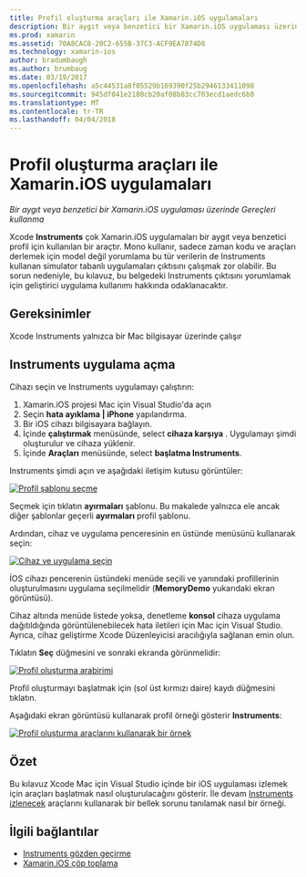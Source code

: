 ```yaml
---
title: Profil oluşturma araçları ile Xamarin.iOS uygulamaları
description: Bir aygıt veya benzetici bir Xamarin.iOS uygulaması üzerinde Gereçleri kullanma
ms.prod: xamarin
ms.assetid: 70A8CAC8-20C2-655B-37C3-ACF9EA7874D8
ms.technology: xamarin-ios
author: bradumbaugh
ms.author: brumbaug
ms.date: 03/19/2017
ms.openlocfilehash: a5c44531a8f05529b169390f25b2946133411098
ms.sourcegitcommit: 945df041e2180cb20af08b83cc703ecd1aedc6b0
ms.translationtype: MT
ms.contentlocale: tr-TR
ms.lasthandoff: 04/04/2018
---
```

# <a name="profiling-xamarinios-applications-with-instruments"></a>Profil oluşturma araçları ile Xamarin.iOS uygulamaları

_Bir aygıt veya benzetici bir Xamarin.iOS uygulaması üzerinde Gereçleri kullanma_

Xcode **Instruments** çok Xamarin.iOS uygulamaları bir aygıt veya benzetici profil için kullanılan bir araçtır. Mono kullanır, sadece zaman kodu ve araçları derlemek için model değil yorumlama bu tür verilerin de Instruments kullanan simulator tabanlı uygulamaları çıktısını çalışmak zor olabilir.
Bu sorun nedeniyle, bu kılavuz, bu belgedeki Instruments çıktısını yorumlamak için geliştirici uygulama kullanımı hakkında odaklanacaktır.

## <a name="requirements"></a>Gereksinimler

Xcode Instruments yalnızca bir Mac bilgisayar üzerinde çalışır

## <a name="opening-the-instruments-app"></a>Instruments uygulama açma

Cihazı seçin ve Instruments uygulamayı çalıştırın:

1.  Xamarin.iOS projesi Mac için Visual Studio'da açın
2.  Seçin **hata ayıklama | iPhone** yapılandırma.
3.  Bir iOS cihazı bilgisayara bağlayın.
4.  İçinde **çalıştırmak** menüsünde, select **cihaza karşıya** . Uygulamayı şimdi oluşturulur ve cihaza yüklenir.
5.  İçinde **Araçları** menüsünde, select **başlatma Instruments**.


Instruments şimdi açın ve aşağıdaki iletişim kutusu görüntüler:

 [![](using-instruments-to-detect-native-leaks-using-markheap-images/instruments1.png "Profil şablonu seçme")](using-instruments-to-detect-native-leaks-using-markheap-images/instruments1.png#lightbox)

Seçmek için tıklatın **ayırmaları** şablonu. Bu makalede yalnızca ele ancak diğer şablonlar geçerli **ayırmaları** profil şablonu.

Ardından, cihaz ve uygulama penceresinin en üstünde menüsünü kullanarak seçin:

[![](using-instruments-to-detect-native-leaks-using-markheap-images/instruments2.png "Cihaz ve uygulama seçin")](using-instruments-to-detect-native-leaks-using-markheap-images/instruments2.png#lightbox)

İOS cihazı pencerenin üstündeki menüde seçili ve yanındaki profillerinin oluşturulmasını uygulama seçilmelidir (**MemoryDemo** yukarıdaki ekran görüntüsü).

Cihaz altında menüde listede yoksa, denetleme **konsol** cihaza uygulama dağıtıldığında görüntülenebilecek hata iletileri için Mac için Visual Studio. Ayrıca, cihaz geliştirme Xcode Düzenleyicisi aracılığıyla sağlanan emin olun.

Tıklatın **Seç** düğmesini ve sonraki ekranda görünmelidir:

[![](using-instruments-to-detect-native-leaks-using-markheap-images/instruments3.png "Profil oluşturma arabirimi")](using-instruments-to-detect-native-leaks-using-markheap-images/instruments3.png#lightbox)

Profil oluşturmayı başlatmak için (sol üst kırmızı daire) kaydı düğmesini tıklatın.

Aşağıdaki ekran görüntüsü kullanarak profil örneği gösterir **Instruments**:

[![](using-instruments-to-detect-native-leaks-using-markheap-images/instruments4.png "Profil oluşturma araçlarını kullanarak bir örnek")](using-instruments-to-detect-native-leaks-using-markheap-images/instruments4.png#lightbox)

## <a name="summary"></a>Özet

Bu kılavuz Xcode Mac için Visual Studio içinde bir iOS uygulaması izlemek için araçları başlatmak nasıl oluşturulacağını gösterir. İle devam [Instruments izlenecek](~/ios/deploy-test/walkthrough-apples-instrument.md) araçlarını kullanarak bir bellek sorunu tanılamak nasıl bir örneği.

## <a name="related-links"></a>İlgili bağlantılar

- [Instruments gözden geçirme](~/ios/deploy-test/walkthrough-apples-instrument.md)
- [Xamarin.iOS çöp toplama](https://krumelur.me/2015/04/27/xamarin-ios-the-garbage-collector-and-me/)
